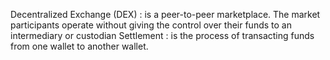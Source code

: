 Decentralized Exchange (DEX)
: is a peer-to-peer marketplace. The market participants operate without giving the control over their funds to an intermediary or custodian
Settlement
: is the process of transacting funds from one wallet to another wallet.​
